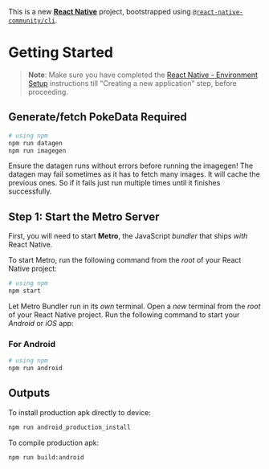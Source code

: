 This is a new [**React Native**](https://reactnative.dev) project, bootstrapped using [`@react-native-community/cli`](https://github.com/react-native-community/cli).

# Getting Started

>**Note**: Make sure you have completed the [React Native - Environment Setup](https://reactnative.dev/docs/environment-setup) instructions till "Creating a new application" step, before proceeding.

## Generate/fetch PokeData Required
```bash
# using npm
npm run datagen
npm run imagegen
```

Ensure the datagen runs without errors before running the imagegen!
The datagen may fail sometimes as it has to fetch many images. It will cache the previous ones.
So if it fails just run multiple times until it finishes successfully.

## Step 1: Start the Metro Server

First, you will need to start **Metro**, the JavaScript _bundler_ that ships _with_ React Native.

To start Metro, run the following command from the _root_ of your React Native project:

```bash
# using npm
npm start
```

Let Metro Bundler run in its _own_ terminal. Open a _new_ terminal from the _root_ of your React Native project. Run the following command to start your _Android_ or _iOS_ app:

### For Android

```bash
# using npm
npm run android
```

## Outputs

To install production apk directly to device:

```sh
npm run android_production_install
```

To compile production apk:

```sh
npm run build:android
```
